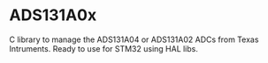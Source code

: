 # ADS131A0x
C library to manage the ADS131A04 or ADS131A02 ADCs from Texas Intruments. Ready to use for STM32 using HAL libs.
